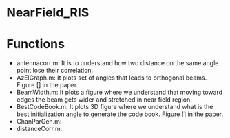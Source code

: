 # NearField_RIS

# Functions
- antennacorr.m: It is to understand how two distance on the same angle point lose their correlation. 
- AzElGraph.m: It plots set of angles that leads to orthogonal beams. Figure [] in the paper. 
- BeamWidth.m: It plots a figure where we understand that moving toward edges the beam gets wider and stretched in near field region. 
- BestCodeBook.m: It plots 3D figure where we understand what is the best initialization angle to generate the code book. Figure [] in the paper.
- ChanParGen.m: 
- distanceCorr.m: 
